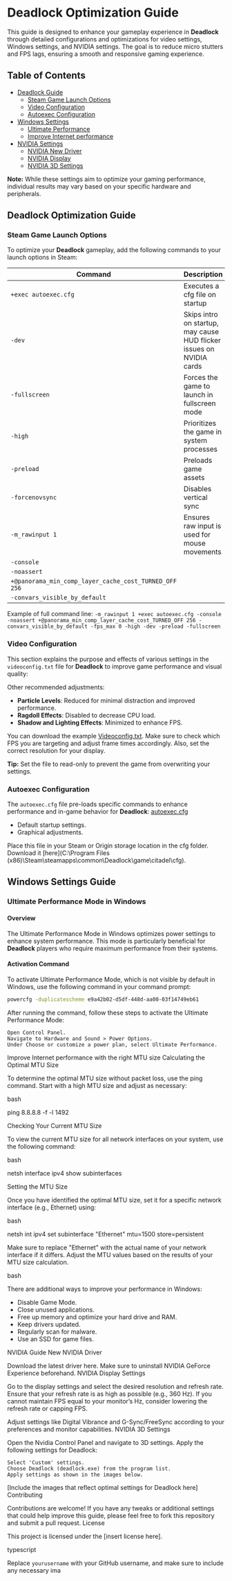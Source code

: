 # Deadlock Optimization Guide

This guide is designed to enhance your gameplay experience in **Deadlock** through detailed configurations and optimizations for video settings, Windows settings, and NVIDIA settings. The goal is to reduce micro stutters and FPS lags, ensuring a smooth and responsive gaming experience.

## Table of Contents
- [Deadlock Guide](#deadlock-optimization-guide)
  - [Steam Game Launch Options](#steam-game-launch-options)
  - [Video Configuration](#video-configuration)
  - [Autoexec Configuration](#autoexec-configuration)
- [Windows Settings](#windows-settings-guide)
  - [Ultimate Performance](#ultimate-performance-mode-in-windows)
  - [Improve Internet performance](#improve-internet-performance-with-the-right-mtu-size)
- [NVIDIA Settings](#nvidia-guide)
  - [NVIDIA New Driver](#new-nvidia-driver)
  - [NVIDIA Display](#nvidia-display-settings)
  - [NVIDIA 3D Settings](#nvidia-3d-settings)

**Note:** While these settings aim to optimize your gaming performance, individual results may vary based on your specific hardware and peripherals.

## Deadlock Optimization Guide

### Steam Game Launch Options

To optimize your **Deadlock** gameplay, add the following commands to your launch options in Steam:

| Command          | Description |
|------------------|-------------|
| `+exec autoexec.cfg`          | Executes a cfg file on startup |
| `-dev`           | Skips intro on startup, may cause HUD flicker issues on NVIDIA cards |
| `-fullscreen`    | Forces the game to launch in fullscreen mode |
| `-high`          | Prioritizes the game in system processes |
| `-preload`       | Preloads game assets |
| `-forcenovsync`  | Disables vertical sync |
| `-m_rawinput 1`  | Ensures raw input is used for mouse movements |
| `-console` | 
| `-noassert`| 
|` +@panorama_min_comp_layer_cache_cost_TURNED_OFF 256 `|
| ` -convars_visible_by_default `|




Example of full command line: `-m_rawinput 1 +exec autoexec.cfg -console -noassert +@panorama_min_comp_layer_cache_cost_TURNED_OFF 256 -convars_visible_by_default -fps_max 0 -high -dev -preload -fullscreen `

### Video Configuration

This section explains the purpose and effects of various settings in the `videoconfig.txt` file for **Deadlock** to improve game performance and visual quality:

Other recommended adjustments:
- **Particle Levels**: Reduced for minimal distraction and improved performance.
- **Ragdoll Effects**: Disabled to decrease CPU load.
- **Shadow and Lighting Effects**: Minimized to enhance FPS.

You can download the example [Videoconfig.txt](https://github.com/w0nxyApex/Deadlock-Tweaks-config/blob/main/video.txt). Make sure to check which FPS you are targeting and adjust frame times accordingly. Also, set the correct resolution for your display.

**Tip:** Set the file to read-only to prevent the game from overwriting your settings.

### Autoexec Configuration

The `autoexec.cfg` file pre-loads specific commands to enhance performance and in-game behavior for **Deadlock**:
[autoexec.cfg](https://github.com/w0nxyApex/Deadlock-Tweaks-config/blob/main/autoexec.cfg)

- Default startup settings.
- Graphical adjustments.

Place this file in your Steam or Origin storage location in the cfg folder. Download it [here](C:\Program Files (x86)\Steam\steamapps\common\Deadlock\game\citadel\cfg).

## Windows Settings Guide

### Ultimate Performance Mode in Windows

#### Overview
The Ultimate Performance Mode in Windows optimizes power settings to enhance system performance. This mode is particularly beneficial for **Deadlock** players who require maximum performance from their systems.

#### Activation Command

To activate Ultimate Performance Mode, which is not visible by default in Windows, use the following command in your command prompt:

```bash
powercfg -duplicatescheme e9a42b02-d5df-448d-aa00-03f14749eb61
```

After running the command, follow these steps to activate the Ultimate Performance Mode:

    Open Control Panel.
    Navigate to Hardware and Sound > Power Options.
    Under Choose or customize a power plan, select Ultimate Performance.

Improve Internet performance with the right MTU size
Calculating the Optimal MTU Size

To determine the optimal MTU size without packet loss, use the ping command. Start with a high MTU size and adjust as necessary:

bash

ping 8.8.8.8 -f -l 1492

Checking Your Current MTU Size

To view the current MTU size for all network interfaces on your system, use the following command:

bash

netsh interface ipv4 show subinterfaces

Setting the MTU Size

Once you have identified the optimal MTU size, set it for a specific network interface (e.g., Ethernet) using:

bash

netsh int ipv4 set subinterface "Ethernet" mtu=1500 store=persistent

Make sure to replace "Ethernet" with the actual name of your network interface if it differs. Adjust the MTU values based on the results of your MTU size calculation.

bash

There are additional ways to improve your performance in Windows:
- Disable Game Mode.
- Close unused applications.
- Free up memory and optimize your hard drive and RAM.
- Keep drivers updated.
- Regularly scan for malware.
- Use an SSD for game files.

NVIDIA Guide
New NVIDIA Driver

Download the latest driver here. Make sure to uninstall NVIDIA GeForce Experience beforehand.
NVIDIA Display Settings

Go to the display settings and select the desired resolution and refresh rate. Ensure that your refresh rate is as high as possible (e.g., 360 Hz). If you cannot maintain FPS equal to your monitor’s Hz, consider lowering the refresh rate or capping FPS.

Adjust settings like Digital Vibrance and G-Sync/FreeSync according to your preferences and monitor capabilities.
NVIDIA 3D Settings

Open the Nvidia Control Panel and navigate to 3D settings. Apply the following settings for Deadlock:

    Select 'Custom' settings.
    Choose Deadlock (deadlock.exe) from the program list.
    Apply settings as shown in the images below.

[Include the images that reflect optimal settings for Deadlock here]
Contributing

Contributions are welcome! If you have any tweaks or additional settings that could help improve this guide, please feel free to fork this repository and submit a pull request.
License

This project is licensed under the [insert license here].

typescript


Replace `yourusername` with your GitHub username, and make sure to include any necessary ima
